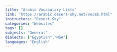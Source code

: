 ```yaml
---
title: "Arabic Vocabulary Lists"
link: "https://arabic.desert-sky.net/vocab.html"
instructors: "Desert-Sky"
categories: "Websites"
tags: []
subjects: "General"
dialects: ["Egyptian","MSA"]
languages: "English"
---
```

